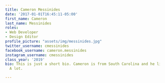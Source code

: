 ```yaml
---
title: Cameron Messinides
date: '2017-01-01T16:45:11-05:00'
first_name: Cameron
last_name: Messinides
roles:
- Web Developer
- Design Editor
profile_picture: "assets/img/messinides.jpg"
twitter_username: cmessinides
facebook_username: cameron.messinides
instagram_username: cmessinides
class_year: '2019'
bio: This is just a short bio. Cameron is from South Carolina and he likes jellybeans.
  A lot.

---
```


